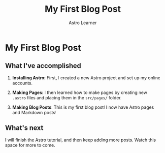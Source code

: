 ﻿---
title: "My First Blog Post"
author: "Astro Learner"
description: "This is the first post of my new Astro blog. This is the first post of my new Astro blog. This is the first post of my new Astro blog. This is the first post of my new Astro blog."
image:
  url: "https://docs.astro.build/assets/rose.webp"
  alt: "The Astro logo on a dark background with a pink glow."
pubDate: 2022-07-01
tags: ["Article"]
---

# My First Blog Post

## What I've accomplished

1. **Installing Astro**: First, I created a new Astro project and set up my online accounts.

2. **Making Pages**: I then learned how to make pages by creating new `.astro` files and placing them in the `src/pages/` folder.

3. **Making Blog Posts**: This is my first blog post! I now have Astro pages and Markdown posts!

## What's next

I will finish the Astro tutorial, and then keep adding more posts. Watch this space for more to come.

